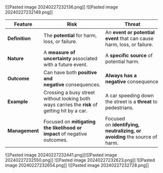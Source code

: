 ![[Pasted image 20240227232136.png]]
![[Pasted image 20240227232149.png]]



| Feature        | Risk                                                                                           | Threat                                                                    |
| -------------- | ---------------------------------------------------------------------------------------------- | ------------------------------------------------------------------------- |
| **Definition** | The **potential** for harm, loss, or failure.                                                  | An **event or potential event** that can cause harm, loss, or failure.    |
| **Nature**     | A **measure of uncertainty** associated with a future event.                                   | A **specific source** of potential harm.                                  |
| **Outcome**    | Can have both **positive and negative** consequences.                                          | **Always has a negative** consequence.                                    |
| **Example**    | Crossing a busy street without looking both ways carries the **risk** of getting hit by a car. | A car speeding down the street is a **threat** to pedestrians.            |
| **Management** | Focused on **mitigating the likelihood or impact** of negative outcomes.                       | Focused on **identifying, neutralizing, or avoiding** the source of harm. |
![[Pasted image 20240227232441.png]]![[Pasted image 20240227232550.png]]
![[Pasted image 20240227232623.png]]
![[Pasted image 20240227232654.png]]
![[Pasted image 20240227232728.png]]
